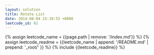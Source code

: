 ```yaml
---
layout: solution
title: Rotate List
date: 2014-08-04 15:10:53 +0800
leetcode_id: 61
---
```

{% assign leetcode_name = {{page.path | remove: '/index.md'}}  %}
{% assign leetcode_readme = {{leetcode_name | append: '/README.md' | prepend: '_root/' }}  %}
{% include {{leetcode_readme}} %}
